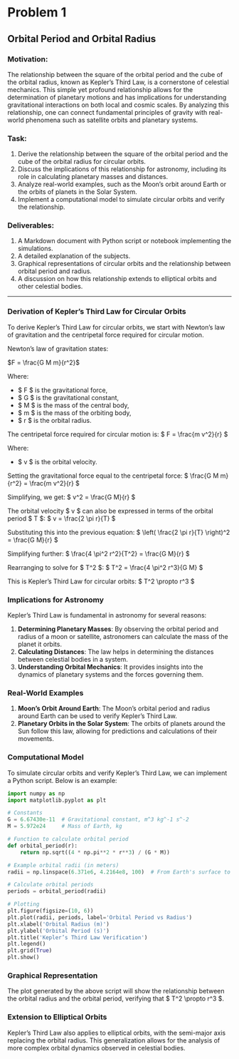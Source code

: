 # Problem 1

## Orbital Period and Orbital Radius

### Motivation:

The relationship between the square of the orbital period and the cube of the orbital radius, known as Kepler’s Third Law, is a cornerstone of celestial mechanics. This simple yet profound relationship allows for the determination of planetary motions and has implications for understanding gravitational interactions on both local and cosmic scales. By analyzing this relationship, one can connect fundamental principles of gravity with real-world phenomena such as satellite orbits and planetary systems.

### Task:

1. Derive the relationship between the square of the orbital period and the cube of the orbital radius for circular orbits.
2. Discuss the implications of this relationship for astronomy, including its role in calculating planetary masses and distances.
3. Analyze real-world examples, such as the Moon’s orbit around Earth or the orbits of planets in the Solar System.
4. Implement a computational model to simulate circular orbits and verify the relationship.

### Deliverables:

1. A Markdown document with Python script or notebook implementing the simulations.
2. A detailed explanation of the subjects.
3. Graphical representations of circular orbits and the relationship between orbital period and radius.
4. A discussion on how this relationship extends to elliptical orbits and other celestial bodies.

---

### Derivation of Kepler’s Third Law for Circular Orbits

To derive Kepler’s Third Law for circular orbits, we start with Newton’s law of gravitation and the centripetal force required for circular motion.

Newton’s law of gravitation states:

$F = \frac{G M m}{r^2}$

Where:

- $ F $ is the gravitational force,
- $ G $ is the gravitational constant,
- $ M $ is the mass of the central body,
- $ m $ is the mass of the orbiting body,
- $ r $ is the orbital radius.

The centripetal force required for circular motion is:
$ F = \frac{m v^2}{r} $

Where:
- $ v $ is the orbital velocity.

Setting the gravitational force equal to the centripetal force:
$ \frac{G M m}{r^2} = \frac{m v^2}{r} $

Simplifying, we get:
$ v^2 = \frac{G M}{r} $

The orbital velocity $ v $ can also be expressed in terms of the orbital period $ T $:
$ v = \frac{2 \pi r}{T} $

Substituting this into the previous equation:
$ \left( \frac{2 \pi r}{T} \right)^2 = \frac{G M}{r} $

Simplifying further:
$ \frac{4 \pi^2 r^2}{T^2} = \frac{G M}{r} $

Rearranging to solve for $ T^2 $:
$ T^2 = \frac{4 \pi^2 r^3}{G M} $

This is Kepler’s Third Law for circular orbits:
$ T^2 \propto r^3 $

### Implications for Astronomy

Kepler’s Third Law is fundamental in astronomy for several reasons:

1. **Determining Planetary Masses**: By observing the orbital period and radius of a moon or satellite, astronomers can calculate the mass of the planet it orbits.
2. **Calculating Distances**: The law helps in determining the distances between celestial bodies in a system.
3. **Understanding Orbital Mechanics**: It provides insights into the dynamics of planetary systems and the forces governing them.

### Real-World Examples

1. **Moon’s Orbit Around Earth**: The Moon’s orbital period and radius around Earth can be used to verify Kepler’s Third Law.
2. **Planetary Orbits in the Solar System**: The orbits of planets around the Sun follow this law, allowing for predictions and calculations of their movements.

### Computational Model

To simulate circular orbits and verify Kepler’s Third Law, we can implement a Python script. Below is an example:

```python
import numpy as np
import matplotlib.pyplot as plt

# Constants
G = 6.67430e-11  # Gravitational constant, m^3 kg^-1 s^-2
M = 5.972e24     # Mass of Earth, kg

# Function to calculate orbital period
def orbital_period(r):
    return np.sqrt((4 * np.pi**2 * r**3) / (G * M))

# Example orbital radii (in meters)
radii = np.linspace(6.371e6, 4.2164e8, 100)  # From Earth's surface to Moon's orbit

# Calculate orbital periods
periods = orbital_period(radii)

# Plotting
plt.figure(figsize=(10, 6))
plt.plot(radii, periods, label='Orbital Period vs Radius')
plt.xlabel('Orbital Radius (m)')
plt.ylabel('Orbital Period (s)')
plt.title('Kepler’s Third Law Verification')
plt.legend()
plt.grid(True)
plt.show()
```

### Graphical Representation

The plot generated by the above script will show the relationship between the orbital radius and the orbital period, verifying that $ T^2 \propto r^3 $.

### Extension to Elliptical Orbits

Kepler’s Third Law also applies to elliptical orbits, with the semi-major axis replacing the orbital radius. This generalization allows for the analysis of more complex orbital dynamics observed in celestial bodies.
